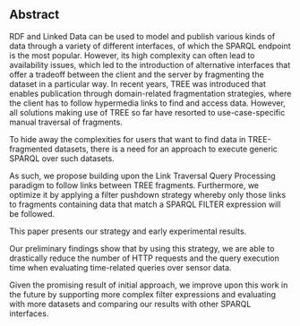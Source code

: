 ## Abstract
<!-- Context      -->
RDF and Linked Data can be used to model and publish various kinds of data through a variety of different interfaces,
of which the SPARQL endpoint is the most popular.
However, its high complexity can often lead to availability issues,
which led to the introduction of alternative interfaces
that offer a tradeoff between the client and the server by fragmenting the dataset in a particular way.
In recent years, TREE was introduced that enables publication through domain-related fragmentation strategies,
where the client has to follow hypermedia links to find and access data.
However, all solutions making use of TREE so far have resorted to use-case-specific manual traversal of fragments.
<!-- Need         -->
To hide away the complexities for users that want to find data in TREE-fragmented datasets,
there is a need for an approach to execute generic SPARQL over such datasets.
<!-- Task         -->
As such, we propose building upon the Link Traversal Query Processing paradigm to follow links between TREE fragments.
Furthermore, we optimize it by applying a filter pushdown strategy
whereby only those links to fragments containing data that match a SPARQL FILTER expression will be followed.
<!-- Object       -->
This paper presents our strategy and early experimental results.
<!-- Findings     -->
Our preliminary findings show that by using this strategy,
we are able to drastically reduce the number of HTTP requests and the query execution time
when evaluating time-related queries over sensor data.
<!-- Conclusion   -->
Given the promising result of initial approach, we improve upon this work in the future
by supporting more complex filter expressions
and evaluating with more datasets and comparing our results with other SPARQL interfaces.


